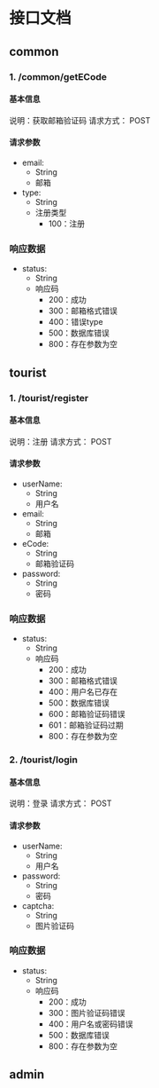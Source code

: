 # 接口文档

## common

### 1. /common/getECode

#### 基本信息
说明：获取邮箱验证码
请求方式： POST

#### 请求参数
- email: 
	- String
	- 邮箱
- type: 
	- String
	- 注册类型
		- 100：注册


### 响应数据
- status: 
	- String
	- 响应码
		- 200：成功
		- 300：邮箱格式错误
		- 400：错误type
		- 500：数据库错误
		- 800：存在参数为空


## tourist

### 1. /tourist/register

#### 基本信息
说明：注册
请求方式： POST

#### 请求参数
- userName: 
	- String
	- 用户名
- email: 
	- String
	- 邮箱
- eCode: 
	- String
	- 邮箱验证码
- password: 
	- String
	- 密码

### 响应数据
- status: 
	- String
	- 响应码
		- 200：成功
		- 300：邮箱格式错误
		- 400：用户名已存在
		- 500：数据库错误
		- 600：邮箱验证码错误
		- 601：邮箱验证码过期
		- 800：存在参数为空

### 2. /tourist/login

#### 基本信息
说明：登录
请求方式： POST

#### 请求参数
- userName: 
	- String
	- 用户名
- password: 
	- String
	- 密码
- captcha: 
	- String
	- 图片验证码

### 响应数据
- status: 
	- String
	- 响应码
		- 200：成功
		- 300：图片验证码错误
		- 400：用户名或密码错误
		- 500：数据库错误
		- 800：存在参数为空

## admin
